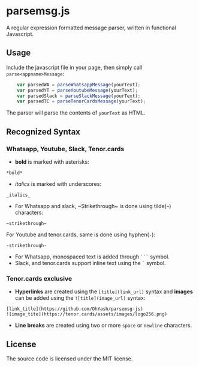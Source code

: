 # parsemsg.js

A regular expression formatted message parser, written in functional Javascript.

## Usage

Include the javascript file in your page, then simply call `parse<appname>Message`:
```javascript
    var parsedWA = parseWhatsappMessage(yourText);
    var parsedYT = parseYoutubeMessage(yourText);
    var parsedSlack = parseSlackMessage(yourText);
    var parsedTC = parseTenorCardsMessage(yourText);
```

The parser will parse the contents of `yourText` as HTML.  

## Recognized Syntax

### Whatsapp, Youtube, Slack, Tenor.cards

- **bold** is marked with asterisks:
```
*bold*
```

- _italics_ is marked with underscores:
```
_italics_
```

- For Whatsapp and slack, ~Strikethrough~ is done using tilde(`~`) characters:
```
~strikethrough~
```
For Youtube and tenor.cards, same is done using hyphen(`-`):
```
-strikethrough-
```

- For Whatsapp, monospaced text is added through ` ``` ` symbol.
- Slack, and tenor.cards support inline text using the ``` ` ``` symbol.

### Tenor.cards exclusive

- **Hyperlinks** are created using the `[title](link_url)` syntax and **images** can be added using the `![title](image_url)` syntax:
```
[link_title](https://github.com/OhYash/parsemsg-js)
![image_tite](https://tenor.cards/assets/images/logo256.png)
```

- **Line breaks** are created using two or more `space` or `newline` characters.

## License

The source code is licensed under the MIT license.

